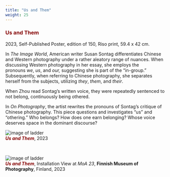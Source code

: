 ```yaml
---
title: "Us and Them"
weight: 25
---
```



### **<span style="color: #850000;">Us and Them</span>**
2023, Self-Published Poster, edition of 150, Riso print, 59.4 x 42 cm. 

In *The Image World*, American writer Susan Sontag differentiates Chinese and Western photography under a rather aleatory range of nuances. When discussing Western photography in her essay, she employs the pronouns *we*, *us*, and *our,* suggesting she is part of the “in-group.” Subsequently, when referring to Chinese photography, she separates herself from the subjects, utilizing *they*, *them*, and *their*.

When Zhou read Sontag’s written voice, they were repeatedly sentenced to not belong, continuously being othered.

In *On Photography*, the artist rewrites the pronouns of Sontag’s critique of Chinese photography. This piece questions and investigates “us” and “othering.” Who belongs? How does one earn belonging? Whose voice deserves space in the dominant discourse?


![image of ladder](us-and-them.jpg)  
***<span style="color: #850000;">Us and Them</span>***, 2023

<p>&nbsp;</p>

![image of ladder](us-and-them-1.jpg)  
***<span style="color: #850000;">Us and Them</span>***, Installation View at *MoA 23*, **Finnish Museum of Photography**, Finland, 2023